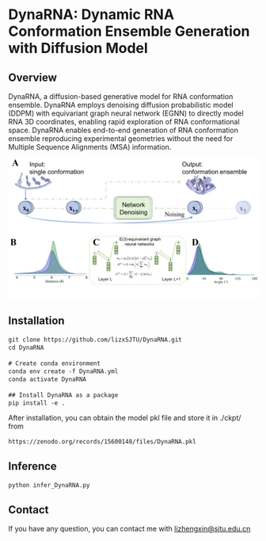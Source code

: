 # DynaRNA: Dynamic RNA Conformation Ensemble Generation with Diffusion Model
## Overview
DynaRNA, a diffusion-based generative model for RNA conformation ensemble. DynaRNA employs denoising diffusion probabilistic model (DDPM) with equivariant graph neural network (EGNN) to directly model RNA 3D coordinates, enabling rapid exploration of RNA conformational space. 
DynaRNA enables end-to-end generation of RNA conformation ensemble reproducing experimental geometries without the need for Multiple Sequence Alignments (MSA)  information. 

![image](https://github.com/lizxSJTU/DynaRNA/blob/main/img/DynaRNAoverview.png)

## Installation
```
git clone https://github.com/lizxSJTU/DynaRNA.git
cd DynaRNA

# Create conda environment
conda env create -f DynaRNA.yml
conda activate DynaRNA

## Install DynaRNA as a package
pip install -e .
```
After installation, you can obtain the model pkl file and store it in ./ckpt/ from 
```
https://zenodo.org/records/15600148/files/DynaRNA.pkl
```

## Inference
```
python infer_DynaRNA.py
```

## Contact
If you have any question, you can contact me with lizhengxin@sjtu.edu.cn
